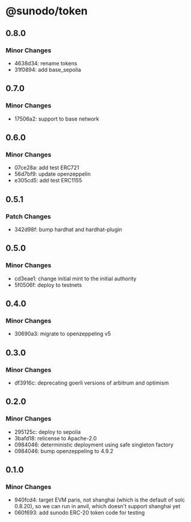 # @sunodo/token

## 0.8.0

### Minor Changes

- 4638d34: rename tokens
- 31f0894: add base_sepolia

## 0.7.0

### Minor Changes

- 17506a2: support to base network

## 0.6.0

### Minor Changes

- 07ce28a: add test ERC721
- 56d7bf9: update openzeppelin
- e305cd5: add test ERC1155

## 0.5.1

### Patch Changes

- 342d98f: bump hardhat and hardhat-plugin

## 0.5.0

### Minor Changes

- cd3eae1: change initial mint to the initial authority
- 5f0506f: deploy to testnets

## 0.4.0

### Minor Changes

- 30690a3: migrate to openzeppeling v5

## 0.3.0

### Minor Changes

- df3916c: deprecating goerli versions of arbitrum and optimism

## 0.2.0

### Minor Changes

- 295125c: deploy to sepolia
- 3bafd18: relicense to Apache-2.0
- 0984046: deterministic deployment using safe singleton factory
- 0984046: bump openzeppeling to 4.9.2

## 0.1.0

### Minor Changes

- 940fcd4: target EVM paris, not shanghai (which is the default of solc 0.8.20), so we can run in anvil, which doesn't support shanghai yet
- 060f693: add sunodo ERC-20 token code for testing
